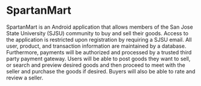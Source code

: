 # SpartanMart
SpartanMart is an Android application that allows members of the San Jose State University (SJSU) community to buy and sell their goods. Access to the application is restricted upon registration by requiring a SJSU email. All user, product, and transaction information are maintained by a database. Furthermore, payments will be authorized and processed by a trusted third party payment gateway. Users will be able to post goods they want to sell, or search and preview desired goods and then proceed to meet with the seller and purchase the goods if desired. Buyers will also be able to rate and review a seller.
